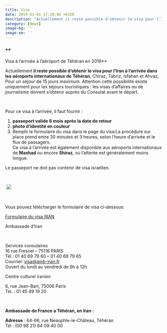 ```yaml
---
title: Visa
date: 2019-01-01 17:20:46 +0330
description: "Actuellement il reste possible d’obtenir le visa pour l’Iran à l’arrivée dans les aéroports internationaux de Téhéran"
category: [News]
image-bg: ''
image-sm: ''
---
```

### **  
Visa à l’arrivée à l’aéroport de Téhéran en 2019**

Actuellement **il reste possible d’obtenir le visa pour l’Iran à l’arrivée dans les aéroports internationaux de Téhéran**, Chiraz, Tabriz, Isfahan et Ahvaz, Pour un séjour de 15 jours maximum. Attention cette possibilité existe uniquement pour les séjours touristiques : les visas d’affaires ou de journalisme doivent s’obtenir auprès du Consulat avant le départ.

 

Pour ce visa à l’arrivée, il faut fournir :

1. **passeport valide 6 mois après la date de retour**
2. **photo d’identité en couleur**
3. Remplir le formulaire du visa dans le page du visa:La procédure sur place prend entre 30 minutes et 3 heures, selon l’heure d’arrivée et le flux de passagers.  
   Ce visa à l’arrivée est également disponible aux aéroports internationaux de **Mashad** ou encore **Shiraz**, où l’attente est généralement moins longue.

Le passeport ne doit pas contenir de visa israélien.

 

 ![](/uploads/Visa-Interview-Questions.jpg)

 

Vous pouvez télécharger le formulaire de visa ci-dessous:

[Formulaire du visa IRAN](http://larisafar.com/wp-content/uploads/2017/04/Formulaire-du-visa-IRAN.doc "Formulaire de Visa")

Ambassade d’Iran

 

Services consulaires  
16 rue Fresnel – 75116 PARIS  
Tél.: 01 40 69 79 60 – 01 40 69 79 65  
Courriel: visa@amb-iran.fr  
Ouvert du lundi au vendredi de 9h à 12h

Centre culturel iranien

6, rue Jean-Bart, 75006 Paris  
Tél. : 01 45 49 19 20

 

**Ambassade de France a Téhéran, en Iran :**

**Adresse** : 64-66, rue Neauphle-le-Château, Téhéran  
Tél : (00 98 21) 64 09 40 00